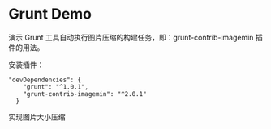 # Grunt Demo

演示 Grunt 工具自动执行图片压缩的构建任务，即：grunt-contrib-imagemin 插件的用法。

安装插件：

```
"devDependencies": {
    "grunt": "^1.0.1",
    "grunt-contrib-imagemin": "^2.0.1"
  }
```
实现图片大小压缩